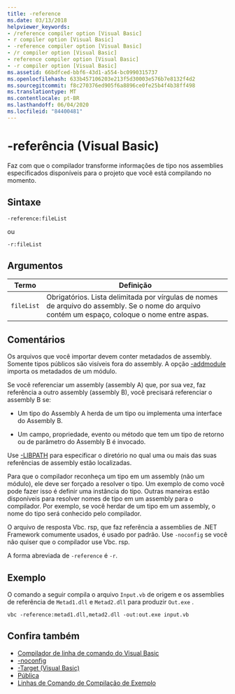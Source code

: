 ```yaml
---
title: -reference
ms.date: 03/13/2018
helpviewer_keywords:
- /reference compiler option [Visual Basic]
- r compiler option [Visual Basic]
- -reference compiler option [Visual Basic]
- /r compiler option [Visual Basic]
- reference compiler option [Visual Basic]
- -r compiler option [Visual Basic]
ms.assetid: 66bdfced-bbf6-43d1-a554-bc0990315737
ms.openlocfilehash: 633b457106203e213f5d30003e576b7e8132f4d2
ms.sourcegitcommit: f8c270376ed905f6a8896ce0fe25b4f4b38ff498
ms.translationtype: MT
ms.contentlocale: pt-BR
ms.lasthandoff: 06/04/2020
ms.locfileid: "84400481"
---
```

# <a name="-reference-visual-basic"></a>-referência (Visual Basic)
Faz com que o compilador transforme informações de tipo nos assemblies especificados disponíveis para o projeto que você está compilando no momento.  
  
## <a name="syntax"></a>Sintaxe  
  
```console  
-reference:fileList  
```

ou

```console
-r:fileList  
```  
  
## <a name="arguments"></a>Argumentos  
  
|Termo|Definição|  
|---|---|  
|`fileList`|Obrigatórios. Lista delimitada por vírgulas de nomes de arquivo do assembly. Se o nome do arquivo contém um espaço, coloque o nome entre aspas.|  
  
## <a name="remarks"></a>Comentários  
 Os arquivos que você importar devem conter metadados de assembly. Somente tipos públicos são visíveis fora do assembly. A opção [-addmodule](addmodule.md) importa os metadados de um módulo.  
  
 Se você referenciar um assembly (assembly A) que, por sua vez, faz referência a outro assembly (assembly B), você precisará referenciar o assembly B se:  
  
- Um tipo do Assembly A herda de um tipo ou implementa uma interface do Assembly B.  
  
- Um campo, propriedade, evento ou método que tem um tipo de retorno ou de parâmetro do Assembly B é invocado.  
  
 Use [-LIBPATH](libpath.md) para especificar o diretório no qual uma ou mais das suas referências de assembly estão localizadas.  
  
 Para que o compilador reconheça um tipo em um assembly (não um módulo), ele deve ser forçado a resolver o tipo. Um exemplo de como você pode fazer isso é definir uma instância do tipo. Outras maneiras estão disponíveis para resolver nomes de tipo em um assembly para o compilador. Por exemplo, se você herdar de um tipo em um assembly, o nome do tipo será conhecido pelo compilador.  
  
 O arquivo de resposta Vbc. rsp, que faz referência a assemblies de .NET Framework comumente usados, é usado por padrão. Use `-noconfig` se você não quiser que o compilador use Vbc. rsp.  
  
 A forma abreviada de `-reference` é `-r`.  
  
## <a name="example"></a>Exemplo  
 O comando a seguir compila o arquivo `Input.vb` de origem e os assemblies de referência de `Metad1.dll` e `Metad2.dll` para produzir `Out.exe` .  
  
```console
vbc -reference:metad1.dll,metad2.dll -out:out.exe input.vb  
```  
  
## <a name="see-also"></a>Confira também

- [Compilador de linha de comando do Visual Basic](index.md)
- [-noconfig](noconfig.md)
- [-Target (Visual Basic)](target.md)
- [Pública](../../language-reference/modifiers/public.md)
- [Linhas de Comando de Compilação de Exemplo](sample-compilation-command-lines.md)
